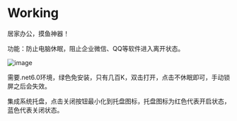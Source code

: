 # Working

居家办公，摸鱼神器！

功能：防止电脑休眠，阻止企业微信、QQ等软件进入离开状态。

![image](https://github.com/ssmmtt/Working/assets/16244320/4c2b192b-ec05-41a6-89de-c2330f5122d9)


需要.net6.0环境，绿色免安装，只有几百K，双击打开，点击不休眠即可，手动锁屏之后会失效。

集成系统托盘，点击关闭按钮最小化到托盘图标，托盘图标为红色代表开启状态，蓝色代表关闭状态。
